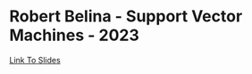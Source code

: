 # Robert Belina - Support Vector Machines - 2023

[Link To Slides](https://rbelina.github.io/STA6257_Project_SVMs/slides#/title-slide)
